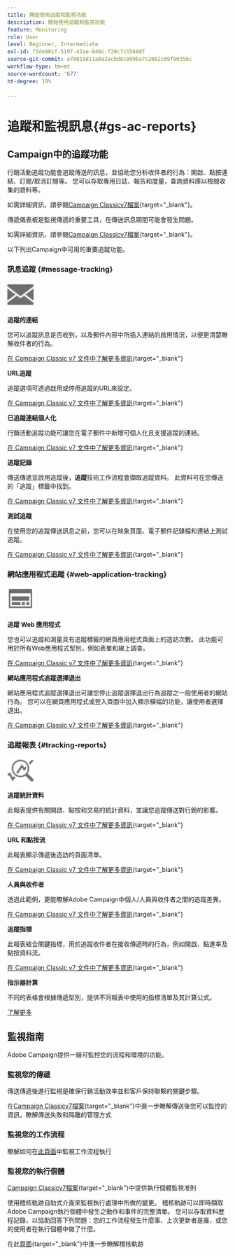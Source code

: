 ```yaml
---
title: 開始使用追蹤和監視功能
description: 開始使用追蹤和監視功能
feature: Monitoring
role: User
level: Beginner, Intermediate
exl-id: f3de901f-519f-42ae-846c-f20c7cb560df
source-git-commit: a78019d11a0a2acbd8c0d9ba7c2082c09f90356c
workflow-type: tm+mt
source-wordcount: '677'
ht-degree: 19%

---
```


# 追蹤和監視訊息{#gs-ac-reports}

## Campaign中的追蹤功能

行銷活動追蹤功能會追蹤傳送的訊息，並協助您分析收件者的行為：開啟、點按連結、訂閱/取消訂閱等。 您可以存取專用日誌、報告和度量，查詢資料庫以檢閱收集的資料等。

如需詳細資訊，請參閱[Campaign Classicv7檔案](https://experienceleague.adobe.com/docs/campaign-classic/using/getting-started/profile-management/editing-a-profile.html#tracking-tab){target="_blank"}。

傳遞儀表板是監視傳遞的重要工具，在傳送訊息期間可能會發生問題。

如需詳細資訊，請參閱[Campaign Classicv7檔案](https://experienceleague.adobe.com/docs/campaign-classic/using/sending-messages/monitoring-deliveries/delivery-dashboard.html#sending-messages){target="_blank"}。

以下列出Campaign中可用的重要追蹤功能。

### 訊息追蹤 {#message-tracking}

<img src="assets/do-not-localize/icon-message-tracking.svg" width="60px">

**追蹤的連結**

您可以追蹤訊息是否收到，以及郵件內容中所插入連結的啟用情況，以便更清楚瞭解收件者的行為。

[在 Campaign Classic v7 文件中了解更多資訊](https://experienceleague.adobe.com/docs/campaign-classic/using/sending-messages/tracking-messages/how-to-configure-tracked-links.html#sending-messages){target="_blank"}

**URL追蹤**

追蹤選項可透過啟用或停用追蹤的URL來設定。

[在 Campaign Classic v7 文件中了解更多資訊](https://experienceleague.adobe.com/docs/campaign-classic/using/sending-messages/tracking-messages/personalizing-url-tracking.html#sending-messages){target="_blank"}


**已追蹤連結個人化**

行銷活動追蹤功能可讓您在電子郵件中新增可個人化且支援追蹤的連結。

[在 Campaign Classic v7 文件中了解更多資訊](https://experienceleague.adobe.com/docs/campaign-classic/using/sending-messages/tracking-messages/tracking-personalized-links/tracking-personalized-links.html#sending-messages){target="_blank"}

**追蹤記錄**

傳送傳遞並啟用追蹤後，**追蹤**&#x200B;技術工作流程會擷取追蹤資料。 此資料可在您傳送的「追蹤」標籤中找到。

[在 Campaign Classic v7 文件中了解更多資訊](https://experienceleague.adobe.com/docs/campaign-classic/using/sending-messages/tracking-messages/accessing-the-tracking-logs.html#sending-messages){target="_blank"}

**測試追蹤**

在使用您的追蹤傳送訊息之前，您可以在映象頁面、電子郵件記錄檔和連結上測試追蹤。

[在 Campaign Classic v7 文件中了解更多資訊](https://experienceleague.adobe.com/docs/campaign-classic/using/sending-messages/tracking-messages/testing-tracking.html#sending-messages){target="_blank"}

### 網站應用程式追蹤 {#web-application-tracking}

<img src="assets/do-not-localize/icon-web-app.svg" width="60px">

**追蹤 Web 應用程式**

您也可以追蹤和測量具有追蹤標籤的網頁應用程式頁面上的造訪次數。 此功能可用於所有Web應用程式型別，例如表單和線上調查。

[在 Campaign Classic v7 文件中了解更多資訊](https://experienceleague.adobe.com/docs/campaign-classic/using/designing-content/web-applications/tracking-a-web-application.html#designing-content){target="_blank"}

**網站應用程式追蹤選擇退出**

網站應用程式追蹤選擇退出可讓您停止追蹤選擇退出行為追蹤之一般使用者的網站行為。 您可以在網頁應用程式或登入頁面中加入顯示橫幅的功能，讓使用者選擇退出。

[在 Campaign Classic v7 文件中了解更多資訊](https://experienceleague.adobe.com/docs/campaign-classic/using/designing-content/web-applications/web-application-tracking-opt-out.html#designing-content){target="_blank"}

### 追蹤報表 {#tracking-reports}

<img src="assets/do-not-localize/icon_monitor.svg" width="60px">

**追蹤統計資料**

此報表提供有關開啟、點按和交易的統計資料，並讓您追蹤傳送對行銷的影響。

[在 Campaign Classic v7 文件中了解更多資訊](https://experienceleague.adobe.com/docs/campaign-classic/using/sending-messages/tracking-messages/about-message-tracking.html#tracking-reports){target="_blank"}

**URL 和點按流**

此報表顯示傳遞後造訪的頁面清單。

[在 Campaign Classic v7 文件中了解更多資訊](https://experienceleague.adobe.com/docs/campaign-classic/using/reporting/reports-on-deliveries/delivery-reports.html#urls-and-click-streams){target="_blank"}

**人員與收件者**

透過此範例，更能瞭解Adobe Campaign中個人/人員與收件者之間的追蹤差異。

[在 Campaign Classic v7 文件中了解更多資訊](https://experienceleague.adobe.com/docs/campaign-classic/using/reporting/reports-on-deliveries/person-people-recipients.html#reporting){target="_blank"}

**追蹤指標**

此報表結合關鍵指標，用於追蹤收件者在接收傳遞時的行為，例如開啟、點進率及點按資料流。

[在 Campaign Classic v7 文件中了解更多資訊](https://experienceleague.adobe.com/docs/campaign-classic/using/reporting/reports-on-deliveries/delivery-reports.html#reporting){target="_blank"}

**指示器計算**

不同的表格會根據傳遞型別，提供不同報表中使用的指標清單及其計算公式。

[了解更多](../reporting/metrics-calculation.md)

## 監視指南

Adobe Campaign提供一組可監控您的流程和環境的功能。

### 監視您的傳遞

傳送傳遞後進行監視是確保行銷活動效率並和客戶保持聯繫的關鍵步驟。 

在[Campaign Classicv7檔案](https://experienceleague.adobe.com/docs/campaign-classic/using/sending-messages/monitoring-deliveries/about-delivery-monitoring.html?lang=zh-Hans#sending-messages){target="_blank"}中進一步瞭解傳送後您可以監控的資訊，瞭解傳送失敗和隔離的管理方式

### 監視您的工作流程

瞭解如何在[此頁面](https://experienceleague.adobe.com/docs/campaign/automation/workflows/monitoring-workflows/monitor-workflow-execution.html)中監視工作流程執行

### 監視您的執行個體

[Campaign Classicv7檔案](https://experienceleague.adobe.com/docs/campaign-classic/using/monitoring-campaign-classic/introduction/monitoring-guidelines.html#monitoring-campaign-classic){target="_blank"}中提供執行個體監視准則

使用稽核軌跡自助式介面來監視執行處理中所做的變更。 稽核軌跡可以即時擷取Adobe Campaign執行個體中發生之動作和事件的完整清單。 您可以存取資料歷程記錄，以協助回答下列問題：您的工作流程發生什麼事、上次更新者是誰，或您的使用者在執行個體中做了什麼。

在此[頁面](../reporting/audit-trail.md){target="_blank"}中進一步瞭解稽核軌跡
